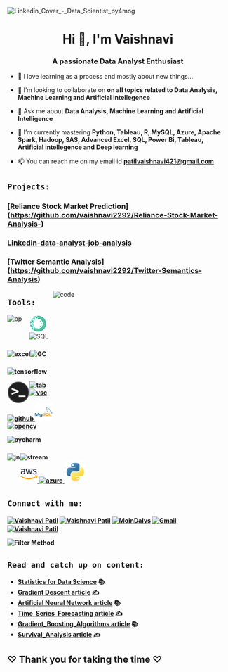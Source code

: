 ![Linkedin_Cover_-_Data_Scientist_py4mog](https://svitla.com/uploads/ckeditor/Data-Science-Algorithms-1.jpg)

<h1 align="center">Hi 👋, I'm Vaishnavi</h1>
<h3 align="center">A passionate Data Analyst Enthusiast</h3>

- 🌱 I love learning as a process and mostly about new things...

- 👯 I’m looking to collaborate on **on all topics related to Data Analysis, Machine Learning and Artificial Intellegence**

- 💬 Ask me about **Data Analysis, Machine Learning and Artificial Intelligence**

- 🌱 I’m currently mastering **Python, Tableau, R, MySQL, Azure, Apache Spark, Hadoop, SAS, Advanced Excel, SQL, Power Bi, Tableau, Artificial intellegence and Deep learning**

- 📫 You can reach me on my email id **patilvaishnavi421@gmail.com**

## `Projects:`
### [Reliance Stock Market Prediction] (https://github.com/vaishnavi2292/Reliance-Stock-Market-Analysis-)
### [Linkedin-data-analyst-job-analysis](https://github.com/vaishnavi2292/Linkedin-data-analyst-job-analysis)
### [Twitter Semantic Analysis] (https://github.com/vaishnavi2292/Twitter-Semantics-Analysis)

<img align="right" alt="code"  height="380" width="400" src = "https://camo.githubusercontent.com/ffad05027527ccea738d309a899764a2734df6acb639fc71dad0eedd83104555/68747470733a2f2f63646e2e6472696262626c652e636f6d2f75736572732f3534323937392f73637265656e73686f74732f333030303037362f73617261682d776f726b696e672d6f6e2d636f6d70757465722e676966"> 

## `Tools:`
<img align="left" src="https://user-images.githubusercontent.com/94888819/179538709-781ca826-4b36-42e7-aeda-ad6b07e719ea.png" alt="pp" width="50" height="50" /> </a>
<img align="left" alt="Anaconda" height="40" src="https://raw.githubusercontent.com/habc0d3r/images-repo/master/icons8-anaconda.svg" />
<img align="left" alt="SQL" height="40" src="https://raw.githubusercontent.com/habc0d3r/0th-project/master/icons8-sql-96.png" /> <b>
<img align="left" alt="excel" height="40" src="https://d3j0t7vrtr92dk.cloudfront.net/stembakuniversity/1616519913_png-clipart-microsoft-excel-computer-icons-microsoft-template-angle-removebg-preview.png" />
<img src="https://user-images.githubusercontent.com/94888819/179532814-fa9beb8f-0fd6-4160-8d47-650af59c58a1.png" alt="GC" width="40" height="40"/> </a> 
<img src="https://www.vectorlogo.zone/logos/tensorflow/tensorflow-icon.svg" alt="tensorflow" width="40" height="40"/> </a> <a href="https://unity.com/" target="_blank" rel="noreferrer"> </p> 
<img src="https://user-images.githubusercontent.com/94888819/179531328-610ccc8c-11cc-40cf-82dc-5902d473b7e1.png" alt="tab" width="40" height="40"/> </a> 
<img align="left" alt="teminal" height="50" 
src="https://raw.githubusercontent.com/github/explore/80688e429a7d4ef2fca1e82350fe8e3517d3494d/topics/terminal/terminal.png" /> </a> <a
href="https://code.visualstudio.com" target="_blank" rel="noreferrer"> <img src="https://user-images.githubusercontent.com/94888819/179420219-9ce785fd-b1eb-4caa-aebd-086c088d05f2.png" alt="vsc" width="60" height="40"/> </a> <a 
href="https://github.com" target="_blank" rel="noreferrer"> <img src="https://raw.githubusercontent.com/habc0d3r/0th-project/master/icons8-github.svg" alt="github" width="50" height="50"/> </a> 
<a href="https://www.mysql.com/" target="_blank" rel="noreferrer"> <img src="https://raw.githubusercontent.com/devicons/devicon/master/icons/mysql/mysql-original-wordmark.svg" alt="mysql" width="40" height="40"/> </a> <a href="https://opencv.org/" target="_blank" rel="noreferrer"> <img src="https://www.vectorlogo.zone/logos/opencv/opencv-icon.svg" alt="opencv" width="40" height="40"/> </a> </p>
<img align="left" alt="pycharm" height="40" src="https://user-images.githubusercontent.com/94888819/179536543-d438fb65-8501-475d-9f8b-5bbc18bab86a.png" />
<img align="left" alt="jn" height="50" src="https://user-images.githubusercontent.com/94888819/179537708-2241ab23-8c86-40c6-8fa9-f3979be75ade.png" /> 
<img src="https://user-images.githubusercontent.com/94888819/179422108-0108ecc4-96d4-4a9f-93d2-f4f2ea98688e.png" alt="stream" width="40" height="50"/> </a> <a href="https://aws.amazon.com" target="_blank" rel="noreferrer"> <img src="https://raw.githubusercontent.com/devicons/devicon/master/icons/amazonwebservices/amazonwebservices-original-wordmark.svg" alt="aws" width="40" height="40"/> </a> <a href="https://azure.microsoft.com/en-in/" target="_blank" rel="noreferrer"> <img src="https://www.vectorlogo.zone/logos/microsoft_azure/microsoft_azure-icon.svg" alt="azure" width="40" height="40"/> </a> <a
href="https://www.python.org" target="_blank" rel="noreferrer"> <img src="https://raw.githubusercontent.com/devicons/devicon/master/icons/python/python-original.svg" alt="python" width="50" height="50"/> </a> </p>

## `Connect with me:`
<p align="left">
<a href="https://www.linkedin.com/in/vaishnavi-patil-2b978b20b" target="blank"><img align="center" src="https://img.icons8.com/color/344/linkedin-circled--v1.png" alt="Vaishnavi Patil" height="50" width="50" /></a>
<a href="https://www.kaggle.com/vaishnavi2292" target="blank"><img align="center" src="https://img.icons8.com/external-tal-revivo-color-tal-revivo/344/external-kaggle-an-online-community-of-data-scientists-and-machine-learners-owned-by-google-logo-color-tal-revivo.png" alt="Vaishnavi Patil" height="40" width="40" /></a>
<a href="https://twitter.com/Vaishna25645386" target="blank"><img align="center" src="https://img.icons8.com/fluency/344/twitter.png" alt="MoinDalvs" height="40" width="40" /></a>
<a href="https://mail.google.com/mail/u/1/#inbox" target="blank"><img align="center" src="https://raw.githubusercontent.com/BEPb/BEPb/master/assets/gmail.svg" alt="Gmail" height="40" width="40" /></a>
<a href="https://www.instagram.com/vaishnavi_2292/" target="blank"><img align="center" src="https://i.pinimg.com/originals/17/76/0a/17760a6daad2edf7f4d9b837b5437246.jpg" alt="Vaishnavi Patil" height="50" width="50" /></a>
</p>

![Filter Method](https://static.wixstatic.com/media/3e99b9_f53a1cab95ae4dfd938a1bf6a1a62f49~mv2.gif)

## `Read and catch up on content:`
- [Statistics for Data Science](https://github.com/MoinDalvs/Learn_stats_for-Data_science/blob/main/README.md) :books:
- [Gradient Descent article](https://github.com/MoinDalvs/Gradient_Descent_For_beginners/blob/main/README.md) ✍️
- [Artificial Neural Network article](https://github.com/MoinDalvs/Neural_Networks_From_Scratch/blob/main/README.md) :books:
- [Time_Series_Forecasting article](https://github.com/MoinDalvs/Time_Series_Forecasting_From_Scratch/blob/main/README.md) ✍️
- [Gradient_Boosting_Algorithms article](https://github.com/MoinDalvs/Gradient_Boosting_Algorithms_From_Scratch/blob/main/README.md) :books:
- [Survival_Analysis article](https://github.com/MoinDalvs/Survival_Analysis_From_Scratch/blob/main/README.md) ✍️




**<h2>♡ Thank you for taking the time ♡**




